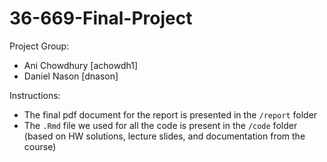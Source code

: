 # 36-669-Final-Project

Project Group:
  - Ani Chowdhury [achowdh1]
  - Daniel Nason [dnason]

Instructions:
 - The final pdf document for the report is presented in the `/report` folder
 - The `.Rmd` file we used for all the code is present in the `/code` folder (based on HW solutions, lecture slides, and documentation from the course)
